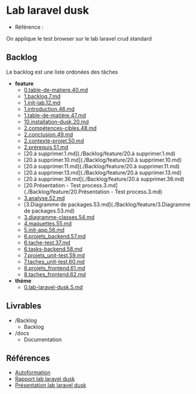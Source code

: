 # Lab laravel dusk 

- Référence :   

On applique le test browser sur le lab laravel crud standard 

## Backlog 

Le backlog est une liste ordonées des tâches 

- **feature** 
  - [0.table-de-matiere.40.md](./Backlog/feature/0.table-de-matiere.40.md) 
  - [1.backlog.7.md](./Backlog/feature/1.backlog.7.md) 
  - [1.init-lab.12.md](./Backlog/feature/1.init-lab.12.md) 
  - [1.introduction.46.md](./Backlog/feature/1.introduction.46.md) 
  - [1.table-de-matière.47.md](./Backlog/feature/1.table-de-matière.47.md) 
  - [10.installation-dusk.20.md](./Backlog/feature/10.installation-dusk.20.md) 
  - [2.compétences-cibles.48.md](./Backlog/feature/2.compétences-cibles.48.md) 
  - [2.conclusion.49.md](./Backlog/feature/2.conclusion.49.md) 
  - [2.contexte-projet.50.md](./Backlog/feature/2.contexte-projet.50.md) 
  - [2.prérequis.51.md](./Backlog/feature/2.prérequis.51.md) 
  - [20.à supprimer.1.md](./Backlog/feature/20.à supprimer.1.md) 
  - [20.à supprimer.10.md](./Backlog/feature/20.à supprimer.10.md) 
  - [20.à supprimer.11.md](./Backlog/feature/20.à supprimer.11.md) 
  - [20.à supprimer.13.md](./Backlog/feature/20.à supprimer.13.md) 
  - [20.à supprimer.36.md](./Backlog/feature/20.à supprimer.36.md) 
  - [20.Présentation - Test process.3.md](./Backlog/feature/20.Présentation - Test process.3.md) 
  - [3.analyse.52.md](./Backlog/feature/3.analyse.52.md) 
  - [3.Diagramme de packages.53.md](./Backlog/feature/3.Diagramme de packages.53.md) 
  - [3.diagramme-classes.54.md](./Backlog/feature/3.diagramme-classes.54.md) 
  - [4.maquettes.55.md](./Backlog/feature/4.maquettes.55.md) 
  - [5.init-app.56.md](./Backlog/feature/5.init-app.56.md) 
  - [6.projets_backend.57.md](./Backlog/feature/6.projets_backend.57.md) 
  - [6.tache-test.37.md](./Backlog/feature/6.tache-test.37.md) 
  - [6.tasks-backend.58.md](./Backlog/feature/6.tasks-backend.58.md) 
  - [7.projets_unit-test.59.md](./Backlog/feature/7.projets_unit-test.59.md) 
  - [7.taches_unit-test.60.md](./Backlog/feature/7.taches_unit-test.60.md) 
  - [8.projets_frontend.61.md](./Backlog/feature/8.projets_frontend.61.md) 
  - [8.taches_frontend.62.md](./Backlog/feature/8.taches_frontend.62.md) 
- **thème** 
  - [0.lab-laravel-dusk.5.md](./Backlog/thème/0.lab-laravel-dusk.5.md) 
## Livrables 

 

- /Backlog 
  - Backlog 
- /docs 
  - Documentation 
## Références 

 

- [Autoformation](#) 
- [Rapport lab laravel dusk](http://labs-web.github.io/lab-laravel-dusk/rapport.html) 
- [Présentation lab laravel dusk](http://labs-web.github.io/lab-laravel-dusk/presentation.html) 

